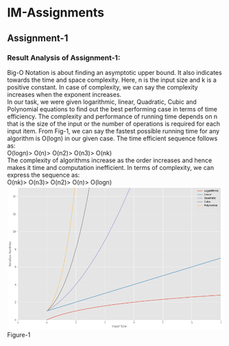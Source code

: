 # IM-Assignments
## Assignment-1
### Result Analysis of Assignment-1:
Big-O Notation is about finding an asymptotic upper bound. It also indicates towards the time and space complexity. Here, n is the input size and k is a positive constant. In case of complexity, we can say the complexity increases when the exponent increases. <br />
In our task, we were given logarithmic, linear, Quadratic, Cubic and Polynomial equations to find out the best performing case in terms of time efficiency. The complexity and performance of running time depends on n that is the size of the input or the number of operations is required for each input item. From Fig-1, we can say the fastest possible running time for any algorithm is O(logn) in our given case. The time efficient sequence follows as:<br />
O(logn)> O(n)> O(n2)> O(n3)> O(nk) <br />
The complexity of algorithms increase as the order increases and hence makes it time and computation inefficient. In terms of complexity, we can express the sequence as:<br />
O(nk)> O(n3)> O(n2)> O(n)> O(logn) <br />
![Result](https://github.com/Nahid015/IM-Assignments/blob/main/Assignment%201/Result.png)<br />
Figure-1
